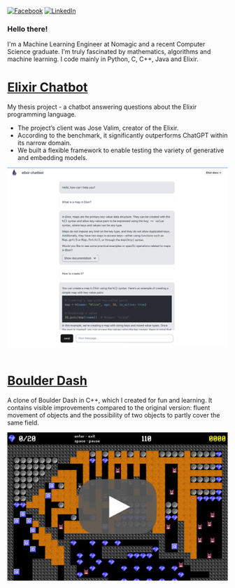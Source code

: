[![Facebook](https://img.shields.io/badge/Facebook-%231877F2.svg?style=for-the-badge&logo=Facebook&logoColor=white)](https://www.facebook.com/profile.php?id=100005805667082)
[![LinkedIn](https://img.shields.io/badge/linkedin-%230077B5.svg?style=for-the-badge&logo=linkedin&logoColor=white)](https://www.linkedin.com/in/szymon-go%C5%82%C4%99biowski-030115204/)

### Hello there!
I'm a Machine Learning Engineer at Nomagic and a recent Computer Science graduate. I'm truly fascinated by mathematics, algorithms and machine learning. I code mainly in Python, C, C++, Java and Elixir.


# [Elixir Chatbot](https://github.com/sgol13/elixir-chatbot)

My thesis project - a chatbot answering questions about the Elixir programming language. 
- The project’s client was Jose Valim, creator of the Elixir.
- According to the benchmark, it significantly outperforms ChatGPT within its narrow domain.
- We built a flexible framework to enable testing the variety of generative and embedding models.

<a href="elixir_chatbot.png">
         <img alt="Boulder Dash video" src="elixir_chatbot.png" width=800">
</a>

</br>
</br>

# [Boulder Dash](https://github.com/sgol13/boulder-dash)

A clone of Boulder Dash in C++, which I created for fun and learning. It contains visible improvements compared to the original version: fluent movement of objects and the possibility of two objects to partly cover the same field.

<a href="https://www.youtube.com/watch?v=LvDFsZE7p5g">
         <img alt="Boulder Dash video" src="boulder_dash.png" width=800">
</a>
